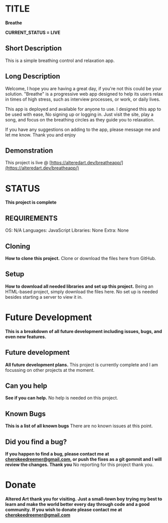# TITLE
**Breathe**

  **CURRENT_STATUS = LIVE**
  
  ## Short Description
  This is a simple breathing control and relaxation app.
  
  ## Long Description
  Welcome, I hope you are having a great day, if you're not this could be your solution. 
  "Breathe" is a progressive web app designed to help its users relax in times of high stress, such as interview processes, or work, or daily lives. 
    
  This app is deployed and available for anyone to use. 
  I designed this app to be used with ease, No signing up or logging in. 
  Just visit the site, play a song, and focus on the breathing circles as they guide you to relaxation. 
  
  If you have any suggestions on adding to the app, please message me and let me know. Thank you and enjoy
  
  ## Demonstration
  This project is live @ [https://alteredart.dev/breatheapp/](https://alteredart.dev/breatheapp/)



# STATUS
**This project is complete**

  ## REQUIREMENTS
  OS: N/A
  Languages: JavaScript 
  Libraries: None
  Extra: None

  ## Cloning
  **How to clone this project.**
  Clone or download the files here from GitHub.
  
  
  ## Setup
  **How to download all needed libraries and set up this project.**
  Being an HTML-based project, simply download the files here.
  No set up is needed besides starting a server to view it in.

# Future Development
**This is a breakdown of all future development including issues, bugs, and even new features.**

  ## Future development
  **All future development plans.**
  This project is currently complete and I am focussing on other projects at the moment.
  
  ## Can you help
  **See if you can help.**
  No help is needed on this project.

  ## Known Bugs
  **This is a list of all known bugs**
  There are no known issues at this point.
  
  ## Did you find a bug?
  **If you happen to find a bug, please contact me at cherokeedreemer@gmail.com, or push the fixes as a git gommit and I will review the changes. Thank you**
  No reporting for this project thank you.

# Donate
**Altered Art thank you for visiting.**
**Just a small-town boy trying my best to learn and make the world better every day through code and a good community.**
**If you wish to donate please contact me at cherokeedreemer@gmail.com**







